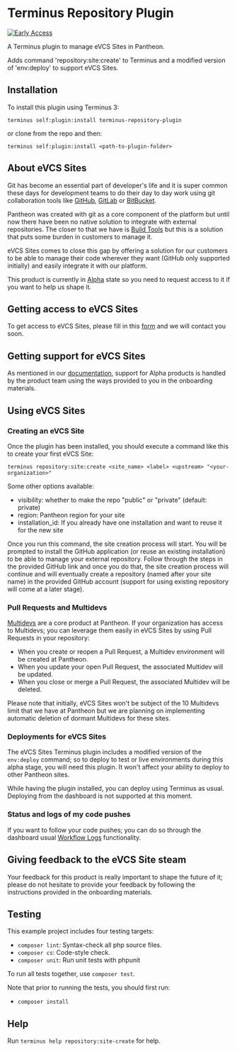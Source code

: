 # Terminus Repository Plugin

[![Early Access](https://img.shields.io/badge/Pantheon-Early_Access-yellow?logo=pantheon&color=FFDC28)](https://docs.pantheon.io/oss-support-levels#early-access)

A Terminus plugin to manage eVCS Sites in Pantheon.

Adds command 'repository:site:create' to Terminus and a modified version of 'env:deploy' to support eVCS Sites.

## Installation

To install this plugin using Terminus 3:
```
terminus self:plugin:install terminus-repository-plugin
```

or clone from the repo and then:

```
terminus self:plugin:install <path-to-plugin-folder>
```

## About eVCS Sites

Git has become an essential part of developer's life and it is super common these days for development teams to do their day to day work using git collaboration tools like [GitHub](https://github.com/), [GitLab](https://gitlab.org/) or [BitBucket](https://bitbucket.org/).

Pantheon was created with git as a core component of the platform but until now there have been no native solution to integrate with external repositories. The closer to that we have is [Build Tools](https://github.com/pantheon-systems/terminus-build-tools-plugin) but this is a solution that puts some burden in customers to manage it.

eVCS Sites comes to close this gap by offering a solution for our customers to be able to manage their code wherever they want (GitHub only supported initially) and easily integrate it with our platform.

This product is currently in [Alpha](https://docs.pantheon.io) state so you need to request access to it if you want to help us shape it.

## Getting access to eVCS Sites

To get access to eVCS Sites, please fill in this [form](https://docs.pantheon.io) and we will contact you soon.

## Getting support for eVCS Sites

As mentioned in our [documentation](https://docs.pantheon.io), support for Alpha products is handled by the product team using the ways provided to you in the onboarding materials.

## Using eVCS Sites

### Creating an eVCS Site

Once the plugin has been installed, you should execute a command like this to create your first eVCS Site:

```
terminus repository:site:create <site_name> <label> <upstream> "<your-organization>"
```

Some other options available:

- visibility: whether to make the repo "public" or "private" (default: private)
- region: Pantheon region for your site
- installation_id: If you already have one installation and want to reuse it for the new site

Once you run this command, the site creation process will start. You will be prompted to install the GitHub application (or reuse an existing installation) to be able to manage your external repository. Follow through the steps in the provided GitHub link and once you do that, the site creation process will continue and will eventually create a repository (named after your site name) in the provided GitHub account (support for using existing repository will come at a later stage).

### Pull Requests and Multidevs

[Multidevs](https://docs.pantheon.io/guides/multidev) are a core product at Pantheon. If your organization has access to Multidevs; you can leverage them easily in eVCS Sites by using Pull Requests in your repository:

- When you create or reopen a Pull Request, a Multidev environment will be created at Pantheon.
- When you update your open Pull Request, the associated Multidev will be updated.
- When you close or merge a Pull Request, the associated Multidev will be deleted.

Please note that initially, eVCS Sites won't be subject of the 10 Multidevs limit that we have at Pantheon but we are planning on implementing automatic deletion of dormant Multidevs for these sites.

### Deployments for eVCS Sites

The eVCS Sites Terminus plugin includes a modified version of the `env:deploy` command; so to deploy to test or live environments during this alpha stage, you will need this plugin. It won't affect your ability to deploy to other Pantheon sites.

While having the plugin installed, you can deploy using Terminus as usual. Deploying from the dashboard is not supported at this moment.

### Status and logs of my code pushes

If you want to follow your code pushes; you can do so through the dashboard usual [Workflow Logs](https://docs.pantheon.io/workflow-logs) functionality.

## Giving feedback to the eVCS Site steam

Your feedback for this product is really important to shape the future of it; please do not hesitate to provide your feedback by following the instructions provided in the onboarding materials.

## Testing
This example project includes four testing targets:

* `composer lint`: Syntax-check all php source files.
* `composer cs`: Code-style check.
* `composer unit`: Run unit tests with phpunit

To run all tests together, use `composer test`.

Note that prior to running the tests, you should first run:
* `composer install`

## Help
Run `terminus help repository:site-create` for help.
